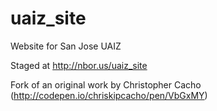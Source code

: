 # uaiz_site
Website for San Jose UAIZ

Staged at http://nbor.us/uaiz_site

Fork of an original work by Christopher Cacho (http://codepen.io/chriskipcacho/pen/VbGxMY)
